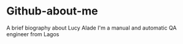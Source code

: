 # Github-about-me
A brief biography about Lucy Alade
I'm a manual and automatic QA engineer from Lagos

